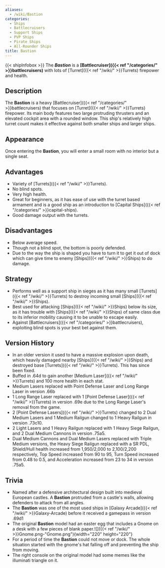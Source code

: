 ```yaml
---
aliases:
  - /wiki/Bastion
categories:
  - Ships
  - Battlecruisers
  - Support Ships
  - PVP Ships
  - Pirate Ships
  - All-Rounder Ships
title: Bastion
---
```


{{< shipInfobox >}} The **_Bastion_** is a **[Battlecruiser]({{< ref "/categories/" >}}battlecruisers)** with lots of [Turret]({{< ref "/wiki/" >}}Turrets) firepower and health.

## Description

The **Bastion** is a heavy [Battlecruiser]({{< ref "/categories/" >}}battlecruisers) that focuses on [Turret]({{< ref "/wiki/" >}}Turrets) firepower. Its main body features two large protruding thrusters and an elevated cockpit area with a rounded window. This ship's relatively high turret count makes it effective against both smaller ships and larger ships.

## Appearance

Once entering the **Bastion**, you will enter a small room with no interior but a single seat.

## Advantages

- Variety of [Turrets]({{< ref "/wiki/" >}}Turrets).
- No blind spots.
- Very high health.
- Great for beginners, as it has ease of use with the turret based armament and is a good ship as an introduction to [Capital Ships]({{< ref "/categories/" >}}capital-ships).
- Good damage output with the turrets.

## Disadvantages

- Below average speed.
- Though not a blind spot, the bottom is poorly defended.
- Due to the way the ship is shaped you have to turn it to get it out of dock which can give time to enemy [Ships]({{< ref "/wiki/" >}}Ships) to do damage.

## Strategy

- Performs well as a support ship in sieges as it has many small [Turrets]({{< ref "/wiki/" >}}Turrets) to destroy incoming small [Ships]({{< ref "/wiki/" >}}Ships).
- Best used for attacking [Ships]({{< ref "/wiki/" >}}Ships) below its size, as it has trouble with [Ships]({{< ref "/wiki/" >}}Ships) of same class due to its inferior mobility causing it to be unable to escape easily.
- Against [Battlecruisers]({{< ref "/categories/" >}}battlecruisers), exploiting blind spots is your best bet against them.

## Version History

- In an older version <span>it used to have a massive explosion upon death, which heavily damaged nearby [Ships]({{< ref "/wiki/" >}}Ships) and destroyed base </span>[Turrets]({{< ref "/wiki/" >}}Turrets)<span>. This has since been fixed.</span>
- Buffed in .64d to gain another [Medium Laser]({{< ref "/wiki/" >}}Turrets) and 100 more health in each stat.
- Medium Lasers replaced with Point Defense Laser and Long Range Laser in version .66b
- 1 Long Range Laser replaced with 1 [Point Defense Laser]({{< ref "/wiki/" >}}Turrets) in version .69e due to the Long Range Laser's removal from the game.
- 2 [Point Defense Lasers]({{< ref "/wiki/" >}}Turrets) changed to 2 Dual Medium Lasers and 1 Medium Railgun changed to 1 Heavy Railgun in version .73c10.
- 2 Light Lasers and 1 Heavy Railgun replaced with 1 Heavy Siege Railgun, and 2 Dual Medium Cannons in version .75a5.
- Dual Medium Cannons and Dual Medium Lasers replaced with Triple Medium versions, the Heavy Siege Railgun replaced with a SR PDL, Shield/Hull health increased from 1,950/2,000 to 2,100/2,200 respectively, Top Speed increased from 90 to 95, Turn Speed increased from 0.48 to 0.5, and Acceleration increased from 23 to 34 in version .75a5.

## Trivia

- Named after a defensive architectural design built into medieval European castles. A **Bastion** protruded from a castle's walls, allowing defenders to attack from all angles.
- The **Bastion** was one of the most used ships in [Galaxy Arcade]({{< ref "/wiki/" >}}Galaxy-Arcade) before it received a gamepass in version .69d1
- The original **Bastion** model had an easter egg that includes a Gnome on a desk with a few pieces of blank paper.![]({{< ref "/wiki/" >}}Gnome.png-"Gnome.png"){width="220" height="220"}
- For a period of time the **Bastion** could not move or dock. The whole situation started with the gnome's hat falling off and preventing the ship from moving.
- The right console on the original model had some memes like the illuminati triangle on it.
